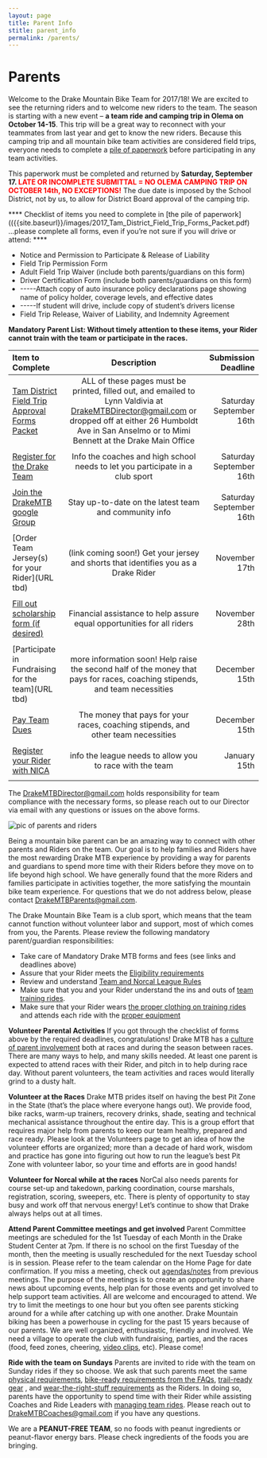 ```yaml
---
layout: page
title: Parent Info
stitle: parent_info
permalink: /parents/
---
```

# Parents

Welcome	to	the	Drake	Mountain	Bike	Team	for	2017/18!	We	are	excited	to	see	the	returning	riders	and	to	welcome	new	riders	to	the	team.		The	season	is	starting	with	a	new	event	–	<b>a	team	ride	and	camping	trip	in	Olema	on	October	14-15</b>. This	trip	will	be	a	great	way	to	reconnect	with	your	teammates	from	last	year	and	get	to know	the	new	riders.	Because	this	camping	trip	and	all	mountain	bike	team	activities	are considered	field	trips,	everyone	needs	to	complete	a	[pile	of	paperwork]({{site.baseurl}}/images/2017_Tam_District_Field_Trip_Forms_Packet.pdf) before	participating	in any	team	activities.

This paperwork must be	completed	and	returned	by	<b>Saturday,	September	17.	<font color="red">LATE	OR	INCOMPLETE	SUBMITTAL	=	NO OLEMA	CAMPING	TRIP ON OCTOBER 14th, NO EXCEPTIONS!</font></b> The	due	date	is	imposed	by	the	School	District, not by us,	to	allow	for	District	Board	approval	of	the camping	trip.	

**** Checklist	of	items you need to complete in [the pile	of	paperwork](({{site.baseurl}}/images/2017_Tam_District_Field_Trip_Forms_Packet.pdf) ...please	complete	all	forms,	even	if	you’re	not	sure	if	you will	drive	or	attend:	**** 
* Notice	and	Permission	to	Participate	&	Release	of	Liability	
* Field	Trip	Permission	Form
* Adult	Field	Trip	Waiver	(include	both	parents/guardians	on	this	form)	
* Driver	Certification	Form	(include	both	parents/guardians	on	this	form)	
* -----Attach	copy	of	auto	insurance	policy	declarations	page	showing	name	of
policy	holder,	coverage	levels,	and	effective	dates
* -----If	student	will	drive,	include	copy	of	student’s	drivers	license
* Field	Trip	Release,	Waiver	of	Liability,	and	Indemnity	Agreement	


**Mandatory Parent List: Without timely attention to these items, your Rider cannot train with the team or participate in the races.**

| Item to Complete  | Description  | Submission Deadline |
|:-------------|:---------------:| -------------:|
| [Tam District Field Trip Approval Forms Packet]({{site.baseurl}}/images/2017_Tam_District_Field_Trip_Forms_Packet.pdf) | ALL of these pages must be printed, filled out, and emailed to Lynn Valdivia at <DrakeMTBDirector@gmail.com> or dropped off at either 26	Humboldt	Ave in	San	Anselmo or to	Mimi	Bennett at the 	Drake	Main	Office |            Saturday September 16th |
||||
| [Register for the Drake Team]({{site.baseurl}}/register) | Info the coaches and high school needs to let you participate in a club sport | Saturday September 16th |
||||
| [Join the DrakeMTB google Group](https://docs.google.com/forms/d/e/1FAIpQLScCDynLJepyBTFAzqfZI9dTpCWTGCgzkQdhY0TSY6LIkXKXKg/viewform) | Stay up-to-date on the latest team and community info |         Saturday September 16th |
||||
| [Order Team Jersey(s) for your Rider](URL tbd)| (link coming soon!) Get your jersey and shorts that identifies you as a Drake Rider | November 17th |
||||
| [Fill out scholarship form (if desired)](https://docs.google.com/forms/d/e/1FAIpQLSeUzhX9MMRaQSGIao9HLNbjLiWM5XQZoiBfwPpkOQV-SWhCmQ/viewform) | Financial assistance to help assure equal opportunities for all riders |  November 28th |
||||
| [Participate in Fundraising for the team](URL tbd)| more information soon! Help raise the second half of the money that pays for races, coaching stipends, and team necessities | December 15th |
||||
| [Pay Team Dues](https://docs.google.com/forms/d/e/1FAIpQLScfcym66MpvPf0YRAgc3Jh5c0cydRzAuKzPRNCvex9v8dmcGQ/viewform)| The money that pays for your races, coaching stipends, and other team necessities | December 15th |
||||
| [Register your Rider with NICA](https://pitzone.nationalmtb.org/users/sign_in) | info the league needs to allow you to race with the team |            January 15th |
||||

The <DrakeMTBDirector@gmail.com> holds responsibility for team compliance with the necessary forms, so please reach out to our Director via email with any questions or issues on the above forms.

![pic of parents and riders]({{site.baseurl}}/images/parents-riders.jpg)

Being a mountain bike parent can be an amazing way to connect with other parents and Riders on the team. Our goal is to help families and Riders have the most rewarding Drake MTB experience by providing a way for parents and guardians to spend more time with their Riders before they move on to life beyond high school. We have generally found that the more Riders and families participate in activities together, the more satisfying the mountain bike team experience. For questions that we do not address below, please contact <DrakeMTBParents@gmail.com>.

The Drake Mountain Bike Team is a club sport, which means that the team cannot function without volunteer labor and support, most of which comes from you, the Parents.  Please review the following mandatory parent/guardian responsibilities:

* Take care of Mandatory Drake MTB forms and fees (see links and deadlines above)
* Assure that your Rider meets the [Eligibility requirements]({{site.baseurl}}/eligibility)
* Review and understand [Team and Norcal League Rules]({{site.baseurl}}/rules)
* Make sure that you and your Rider understand the ins and outs of [team training rides]({{site.baseurl}}/practices).  
* Make sure that your Rider wears [the proper clothing on training rides]({{site.baseurl}}/images/what_to_wear_v2.pdf) and attends each ride with the [proper equipment]({{site.baseurl}}/images/what_to_bring.jpg)

**Volunteer Parental Activities**
If you got through the checklist of forms above by the required deadlines, congratulations! Drake MTB has a [culture of parent involvement]({{site.baseurl}}/volunteer) both at races and during the season between races. There are many ways to help, and many skills needed. At least one parent is expected to attend races with their Rider, and pitch in to help during race day. Without parent volunteers, the team activities and races would literally grind to a dusty halt.

**Volunteer at the Races**
Drake MTB prides itself on having the best Pit Zone in the State (that’s the place where everyone hangs out). We provide food, bike racks, warm-up trainers, recovery drinks, shade, seating and technical mechanical assistance throughout the entire day. This is a group effort that requires major help from parents to keep our team healthy, prepared and race ready. Please look at the Volunteers page to get an idea of how the volunteer efforts are organized; more than a decade of hard work, wisdom and practice has gone into figuring out how to run the league’s best Pit Zone with volunteer labor, so your time and efforts are in good hands!

**Volunteer for Norcal while at the races**
NorCal also needs parents for course set-up and takedown, parking coordination, course marshals, registration, scoring, sweepers, etc. There is plenty of opportunity to stay busy and work off that nervous energy! Let’s continue to show that Drake always helps out at all times.

**Attend Parent Committee meetings and get involved**
Parent Committee meetings are scheduled for the 1st Tuesday of each Month in the Drake Student Center at 7pm. If there is no school on the first Tuesday of the month, then the meeting is usually rescheduled for the next Tuesday school is in session. Please refer to the team calendar on the Home Page for date confirmation. If you miss a meeting, check out [agendas/notes]({{site.baseurl}}/meetings) from previous meetings. The purpose of the meetings is to create an opportunity to share news about upcoming events, help plan for those events and get involved to help support team activities. All are welcome and encouraged to attend. We try to limit the meetings to one hour but you often see parents sticking around for a while after catching up with one another. Drake Mountain biking has been a powerhouse in cycling for the past 15 years because of our parents. We are well organized, enthusiastic, friendly and involved. We need a village to operate the club with fundraising, parties, and the races (food, feed zones, cheering, [video clips]({{site.baseurl}}/media), etc). Please come!

**Ride with the team on Sundays**
Parents are invited to ride with the team on Sunday rides if they so choose.  We ask that such parents meet the same [physical requirements]({{site.baseurl}}/eligibility), [bike-ready requirements from the FAQs]({{site.baseurl}}/faq.md), [trail-ready gear]({{site.baseurl}}/images/what_to_bring.jpg) , and [wear-the-right-stuff requirements]({{site.baseurl}}/images/what_to_wear_v2.pdf) as the Riders.  In doing so, parents have the opportunity to spend time with their Rider while assisting Coaches and Ride Leaders with [managing team rides]({{site.baseurl}}/practices).  Please reach out to <DrakeMTBCoaches@gmail.com> if you have any questions.

We are a **PEANUT-FREE TEAM**, so no foods with peanut ingredients or peanut-flavor energy bars. Please check ingredients of the foods you are bringing.

